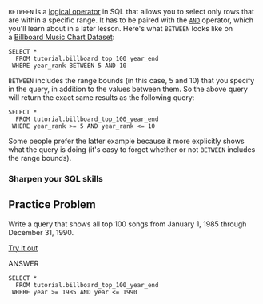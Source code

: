 `BETWEEN` is a [logical operator](https://mode.com/sql-tutorial/sql-logical-operators) in SQL that allows you to select only rows that are within a specific range. It has to be paired with the [`AND`](https://mode.com/sql-tutorial/sql-logical-operators) operator, which you'll learn about in a later lesson. Here's what `BETWEEN` looks like on a [Billboard Music Chart Dataset](https://mode.com/sql-tutorial/sql-logical-operators#about-this-dataset):

```
SELECT *
  FROM tutorial.billboard_top_100_year_end
 WHERE year_rank BETWEEN 5 AND 10
```

`BETWEEN` includes the range bounds (in this case, 5 and 10) that you specify in the query, in addition to the values between them. So the above query will return the exact same results as the following query:

```
SELECT *
  FROM tutorial.billboard_top_100_year_end
 WHERE year_rank >= 5 AND year_rank <= 10
```

Some people prefer the latter example because it more explicitly shows what the query is doing (it's easy to forget whether or not `BETWEEN` includes the range bounds).

### [](https://mode.com/sql-tutorial/sql-between#sharpen-your-sql-skills)Sharpen your SQL skills




## Practice Problem

Write a query that shows all top 100 songs from January 1, 1985 through December 31, 1990.

[Try it out](https://app.mode.com/editor/reports/new) 

ANSWER
```
SELECT *
  FROM tutorial.billboard_top_100_year_end
 WHERE year >= 1985 AND year <= 1990
```